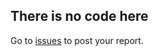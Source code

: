 ## There is no code here

Go to [issues](https://github.com/speakworldlanguages/report-issues-about-the-app/issues) to post your report.
